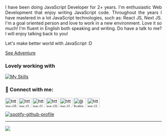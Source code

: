 <p align="justify">I have been doing JavaScript Developer for 2+ years. I'm enthusiastic Web Development that enjoy writing JavaScript code. Throughout the years I have mastered in a lot JavaScript technologies, such as: React JS, Next JS. I'm a goal oriented person and love to work in a new environment. Love it so much! I'm fluent in English both speaking and writing. Do have a talk to me? I will enjoy talking back to you!

</p>

Let's make better world with JavaScript :D

[See Adventure](https://docs.google.com/document/d/1t2EFqw4baDLh9AVIMyDSsa1mFEXGzcm89cbACQVjG_E/edit?usp=sharing)
                                                                        

### Lovely working with
[![My Skills](https://skillicons.dev/icons?i=js,ts,react,next,laravel&theme=light)](https://skillicons.dev)



<h3 align="left"> 🌴 Connect with me:</h3>
<p align="left">
<a href="https://linkedin.com/in/bahrul-rozak" target="blank"><img align="center" src="https://raw.githubusercontent.com/rahuldkjain/github-profile-readme-generator/master/src/images/icons/Social/linked-in-alt.svg" alt="https://linkedin.com/in/bahrul-rozak" height="30" width="40" /></a>
<a href="https://stackoverflow.com/users/21904850/rozak" target="blank"><img align="center" src="https://raw.githubusercontent.com/rahuldkjain/github-profile-readme-generator/master/src/images/icons/Social/stack-overflow.svg" alt="https://stackoverflow.com/users/20835639/bahrul-rozak" height="30" width="40" /></a>
<a href="https://www.facebook.com/people/bahrul-rozak/100089773847661/" target="blank"><img align="center" src="https://raw.githubusercontent.com/rahuldkjain/github-profile-readme-generator/master/src/images/icons/Social/facebook.svg" alt="https://www.facebook.com/people/bahrul-rozak/100089773847661/" height="30" width="40" /></a>
<a href="https://instagram.com/rozak.dexamethasone" target="blank"><img align="center" src="https://raw.githubusercontent.com/rahuldkjain/github-profile-readme-generator/master/src/images/icons/Social/instagram.svg" alt="https://instagram.com/rozak.dexamethasone" height="30" width="40" /></a>
<a href="https://dribbble.com/bahrulrozak078" target="blank"><img align="center" src="https://raw.githubusercontent.com/rahuldkjain/github-profile-readme-generator/master/src/images/icons/Social/dribbble.svg" alt="https://dribbble.com/rozak13/collections" height="30" width="40" /></a>
<a href="https://medium.com/@bahrulrozak" target="blank"><img align="center" src="https://raw.githubusercontent.com/rahuldkjain/github-profile-readme-generator/master/src/images/icons/Social/medium.svg" alt="@bahrulrozak" height="30" width="40" /></a>
<a href="https://www.youtube.com/@bahrulrozak078" target="blank"><img align="center" src="https://raw.githubusercontent.com/rahuldkjain/github-profile-readme-generator/master/src/images/icons/Social/youtube.svg" alt="https://www.youtube.com/@bahrulrozak078" height="30" width="40" /></a>
</p>

[![spotify-github-profile](https://spotify-github-profile.vercel.app/api/view?uid=y815lrm95x23ga03elyv3x2jc&cover_image=true&theme=novatorem&show_offline=false&background_color=121212&interchange=false&bar_color=53b14f&bar_color_cover=false)](https://github.com/kittinan/spotify-github-profile)

---
[![](https://visitcount.itsvg.in/api?id=Bahrul-Rozak&icon=0&color=0)](https://visitcount.itsvg.in)

<!-- Proudly created with GPRM ( https://gprm.itsvg.in ) -->
